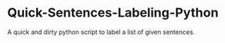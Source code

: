 # Quick-Sentences-Labeling-Python
A quick and dirty python script to label a list of given sentences.
